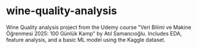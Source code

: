 # wine-quality-analysis
Wine Quality analysis project from the Udemy course "Veri Bilimi ve Makine Öğrenmesi 2025: 100 Günlük Kamp" by Atıl Samancıoğlu. Includes EDA, feature analysis, and a basic ML model using the Kaggle dataset.
